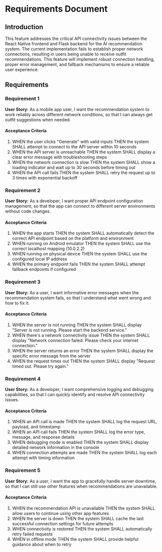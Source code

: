 # Requirements Document

## Introduction

This feature addresses the critical API connectivity issues between the React Native frontend and Flask backend for the AI recommendation system. The current implementation fails to establish proper network connections, resulting in users being unable to receive outfit recommendations. This feature will implement robust connection handling, proper error management, and fallback mechanisms to ensure a reliable user experience.

## Requirements

### Requirement 1

**User Story:** As a mobile app user, I want the recommendation system to work reliably across different network conditions, so that I can always get outfit suggestions when needed.

#### Acceptance Criteria

1. WHEN the user clicks "Generate" with valid inputs THEN the system SHALL attempt to connect to the API server within 10 seconds
2. WHEN the API server is unreachable THEN the system SHALL display a clear error message with troubleshooting steps
3. WHEN the network connection is slow THEN the system SHALL show a loading indicator and wait up to 30 seconds before timing out
4. WHEN the API call fails THEN the system SHALL retry the request up to 3 times with exponential backoff

### Requirement 2

**User Story:** As a developer, I want proper API endpoint configuration management, so that the app can connect to different server environments without code changes.

#### Acceptance Criteria

1. WHEN the app starts THEN the system SHALL automatically detect the correct API endpoint based on the platform and environment
2. WHEN running on Android emulator THEN the system SHALL use the correct localhost mapping (10.0.2.2)
3. WHEN running on physical device THEN the system SHALL use the configured local IP address
4. WHEN the primary endpoint fails THEN the system SHALL attempt fallback endpoints if configured

### Requirement 3

**User Story:** As a user, I want informative error messages when the recommendation system fails, so that I understand what went wrong and how to fix it.

#### Acceptance Criteria

1. WHEN the server is not running THEN the system SHALL display "Server is not running. Please start the backend service."
2. WHEN there's a network connectivity issue THEN the system SHALL display "Network connection failed. Please check your internet connection."
3. WHEN the server returns an error THEN the system SHALL display the specific error message from the server
4. WHEN the request times out THEN the system SHALL display "Request timed out. Please try again."

### Requirement 4

**User Story:** As a developer, I want comprehensive logging and debugging capabilities, so that I can quickly identify and resolve API connectivity issues.

#### Acceptance Criteria

1. WHEN an API call is made THEN the system SHALL log the request URL, payload, and timestamp
2. WHEN an API call fails THEN the system SHALL log the error type, message, and response details
3. WHEN debugging mode is enabled THEN the system SHALL display detailed network information in the console
4. WHEN connection attempts are made THEN the system SHALL log each attempt with timing information

### Requirement 5

**User Story:** As a user, I want the app to gracefully handle server downtime, so that I can still use other features when recommendations are unavailable.

#### Acceptance Criteria

1. WHEN the recommendation API is unavailable THEN the system SHALL allow users to continue using other app features
2. WHEN the server is down THEN the system SHALL cache the last successful connection settings for future attempts
3. WHEN connectivity is restored THEN the system SHALL automatically retry failed requests
4. WHEN in offline mode THEN the system SHALL provide helpful guidance about when to retry
